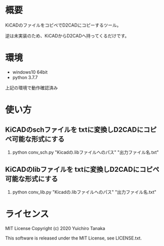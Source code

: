 # 概要
KiCADのファイルをコピペでD2CADにコピーするツール。

逆は未実装のため、KiCADからD2CADへ持ってくるだけです。

# 環境
- windows10 64bit
- python 3.7.7

上記の環境で動作確認済み

# 使い方
## KiCADのschファイルを txtに変換しD2CADにコピペ可能な形式にする
1. python conv_sch.py "Kicadの.libファイルへのパス" "出力ファイル名.txt" 

## KiCADのlibファイルを txtに変換しD2CADにコピペ可能な形式にする
1. python conv_lib.py "Kicadの.libファイルへのパス" "出力ファイル名.txt" 

# ライセンス
MIT License
Copyright (c) 2020 Yuichiro Tanaka

This software is released under the MIT License, see LICENSE.txt.
